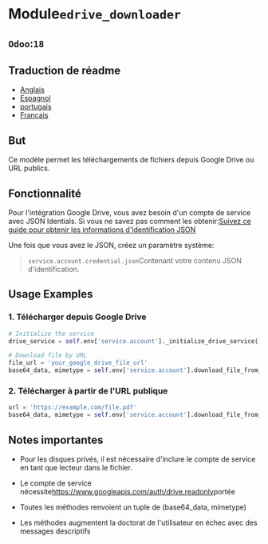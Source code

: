 # Module`edrive_downloader`

## `Odoo`:`18`

## Traduction de réadme

-   [Anglais](README.md)
-   [Espagnol](README.es.md)
-   [portugais](README.pt.md)
-   [Français](README.fr.md)

## But

Ce modèle permet les téléchargements de fichiers depuis Google Drive ou URL publics.

## Fonctionnalité

Pour l'intégration Google Drive, vous avez besoin d'un compte de service avec JSON Identials. Si vous ne savez pas comment les obtenir:[Suivez ce guide pour obtenir les informations d'identification JSON](https://developers.google.com/workspace/guides/create-credentials)

Une fois que vous avez le JSON, créez un paramètre système:

> `service.account.credential.json`Contenant votre contenu JSON d'identification.

## Usage Examples

### 1. Télécharger depuis Google Drive

```python
# Initialize the service
drive_service = self.env['service.account']._initialize_drive_service()

# Download file by URL
file_url = 'your_google_drive_file_url'
base64_data, mimetype = self.env['service.account'].download_file_from_url(file_url,drive_service)
```

### 2. Télécharger à partir de l'URL publique

```python
url = 'https://example.com/file.pdf'
base64_data, mimetype = self.env['service.account'].download_file_from_url(url)
```

## Notes importantes

-   Pour les disques privés, il est nécessaire d'inclure le compte de service en tant que lecteur dans le fichier.

-   Le compte de service nécessite<https://www.googleapis.com/auth/drive.readonly>portée

-   Toutes les méthodes renvoient un tuple de (base64_data, mimetype)

-   Les méthodes augmentent la doctorat de l'utilisateur en échec avec des messages descriptifs
